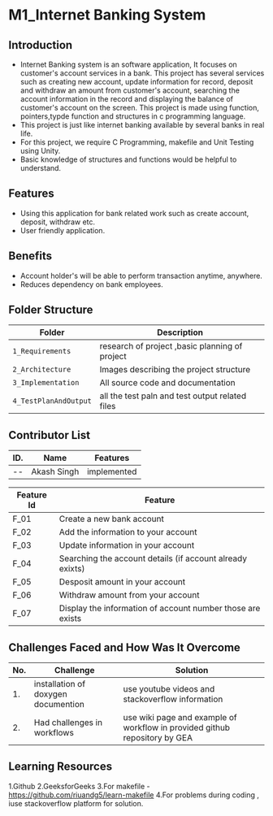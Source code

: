 # M1_Internet Banking System

## Introduction

 - Internet Banking system is an software application, It focuses on customer's account services in a bank. This project has several services such as creating new account, update information for record, deposit and withdraw an amount from customer's account, searching the account information in the record and displaying the balance of customer's account on the screen. This project is made using  function, pointers,typde function and structures in c programming language.
 - This project is just like internet banking available by several banks in real life.
 - For this project, we require C Programming, makefile and Unit Testing using Unity.
 - Basic knowledge of structures and functions would be helpful to understand.

 ## Features
 
 - Using this application for bank related work such as create account, deposit, withdraw etc.
 - User friendly application.
 
## Benefits

 - Account holder's will be able to perform transaction anytime, anywhere.
 - Reduces dependency on bank employees.




## Folder Structure
Folder             | Description
-------------------| -----------------------------------------
`1_Requirements`   | research of project ,basic planning of project
`2_Architecture`        | Images describing the project structure
`3_Implementation` | All source code and documentation 
`4_TestPlanAndOutput`|all the test paln and test output related files

## Contributor List 

 ID. |  Name   |    Features    | 
-------|---------|----------------|
--| Akash Singh  | implemented   |  

| Feature Id | Feature |
| -----------|---------|
|F_01| Create a new bank account |
|F_02| Add the information to your account |
|F_03| Update information  in your account  |
|F_04| Searching the account details  (if account already exixts) |
|F_05| Desposit amount in your account |
|F_06| Withdraw amount from your account |
|F_07| Display the information of account number those are exists |


## Challenges Faced and How Was It Overcome

| No. | Challenge | Solution
|-----|-----------|--------
|1.| installation of  doxygen documention| use youtube videos and stackoverflow information 
|2. | Had challenges in workflows  |  use wiki page and example of workflow in provided github repository by GEA

## Learning Resources
1.Github
2.GeeksforGeeks
3.For makefile - https://github.com/riuandg5/learn-makefile
4.For problems during coding , iuse stackoverflow platform for solution.



